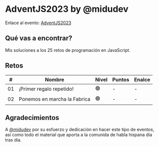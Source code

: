 # AdventJS2023 by @midudev

Enlace al evento: [AdventJS2023](https://adventjs.dev/es)

## Qué vas a encontrar?

Mis soluciones a los 25 retos de programación en JavaScript.

## Retos

| #  	| Nombre                       	| Nivel     | Puntos 	| Enalce |
|-------|-------------------------------|-----------|-----------|--------|
| 01 	| ¡Primer regalo repetido!     	| 🟢️     	 | -      	 | -      |
| 02 	| Ponemos en marcha la Fabrica 	| 🟢️     	 | -      	 | -      |

## Agradecimientos

A [@midudev](https://github.com/midudev) por su esfuerzo y dedicación en hacer este tipo de eventos, así como todo el material que aporta a la comunida de habla hispana día tras día.